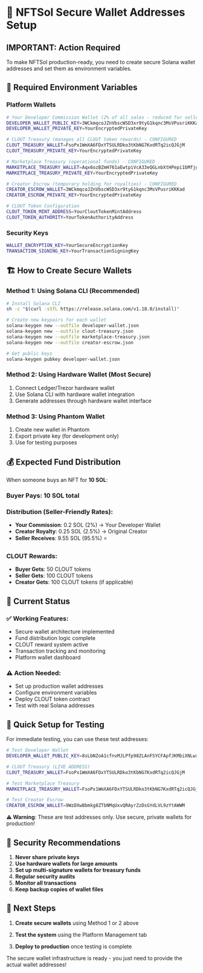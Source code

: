 # 🔐 NFTSol Secure Wallet Addresses Setup

## **IMPORTANT: Action Required**

To make NFTSol production-ready, you need to create secure Solana wallet addresses and set them as environment variables.

## 🎯 Required Environment Variables



### **Platform Wallets**
```bash
# Your Developer Commission Wallet (2% of all sales - reduced for seller appeal) - CONFIGURED
DEVELOPER_WALLET_PUBLIC_KEY=3WCkmqcoJZnVbscWSD3xr9tyG1kqnc3MsVPusriKKKad
DEVELOPER_WALLET_PRIVATE_KEY=YourEncryptedPrivateKey

# CLOUT Treasury (manages all CLOUT token rewards) - CONFIGURED
CLOUT_TREASURY_WALLET=FsoPx1WmXA6FDxYTSULRDko3tKbNG7KxdRTq2icQJGjM
CLOUT_TREASURY_PRIVATE_KEY=YourEncryptedPrivateKey

# Marketplace Treasury (operational funds) - CONFIGURED
MARKETPLACE_TREASURY_WALLET=Aqx6ozBZmH761aEwtpiVcA33eQGLnbXtHPepi1bMfjgs
MARKETPLACE_TREASURY_PRIVATE_KEY=YourEncryptedPrivateKey

# Creator Escrow (temporary holding for royalties) - CONFIGURED
CREATOR_ESCROW_WALLET=3WCkmqcoJZnVbscWSD3xr9tyG1kqnc3MsVPusriKKKad
CREATOR_ESCROW_PRIVATE_KEY=YourEncryptedPrivateKey

# CLOUT Token Configuration
CLOUT_TOKEN_MINT_ADDRESS=YourCloutTokenMintAddress
CLOUT_TOKEN_AUTHORITY=YourTokenAuthorityAddress
```

### **Security Keys**
```bash
WALLET_ENCRYPTION_KEY=YourSecureEncryptionKey
TRANSACTION_SIGNING_KEY=YourTransactionSigningKey
```

## 🏗️ How to Create Secure Wallets

### **Method 1: Using Solana CLI (Recommended)**
```bash
# Install Solana CLI
sh -c "$(curl -sSfL https://release.solana.com/v1.18.0/install)"

# Create new keypairs for each wallet
solana-keygen new --outfile developer-wallet.json
solana-keygen new --outfile clout-treasury.json
solana-keygen new --outfile marketplace-treasury.json
solana-keygen new --outfile creator-escrow.json

# Get public keys
solana-keygen pubkey developer-wallet.json
```

### **Method 2: Using Hardware Wallet (Most Secure)**
1. Connect Ledger/Trezor hardware wallet
2. Use Solana CLI with hardware wallet integration
3. Generate addresses through hardware wallet interface

### **Method 3: Using Phantom Wallet**
1. Create new wallet in Phantom
2. Export private key (for development only)
3. Use for testing purposes

## 💰 Expected Fund Distribution

When someone buys an NFT for **10 SOL**:

### **Buyer Pays**: 10 SOL total

### **Distribution** (Seller-Friendly Rates):
- **Your Commission**: 0.2 SOL (2%) → Your Developer Wallet
- **Creator Royalty**: 0.25 SOL (2.5%) → Original Creator  
- **Seller Receives**: 9.55 SOL (95.5%) ⭐

### **CLOUT Rewards**:
- **Buyer Gets**: 50 CLOUT tokens
- **Seller Gets**: 100 CLOUT tokens
- **Creator Gets**: 100 CLOUT tokens (if applicable)

## 🔧 Current Status

### **✅ Working Features**:
- Secure wallet architecture implemented
- Fund distribution logic complete
- CLOUT reward system active
- Transaction tracking and monitoring
- Platform wallet dashboard

### **⚠️ Action Needed**:
- Set up production wallet addresses
- Configure environment variables
- Deploy CLOUT token contract
- Test with real Solana addresses

## 🚀 Quick Setup for Testing

For immediate testing, you can use these test addresses:

```bash
# Test Developer Wallet
DEVELOPER_WALLET_PUBLIC_KEY=8sLbNZoA1cfnvMJLPfp98ZLAnFSYCFApfJKMbiXNLwxj

# CLOUT Treasury (LIVE ADDRESS)
CLOUT_TREASURY_WALLET=FsoPx1WmXA6FDxYTSULRDko3tKbNG7KxdRTq2icQJGjM

# Test Marketplace Treasury  
MARKETPLACE_TREASURY_WALLET=FsoPx1WmXA6FDxYTSULRDko3tKbNG7KxdRTq2icQJGjM

# Test Creator Escrow
CREATOR_ESCROW_WALLET=9WzDXwBbmkg8ZTbNMqUxvQRAyrZzDsGYdLVL9zYtAWWM
```

**⚠️ Warning**: These are test addresses only. Use secure, private wallets for production!

## 🔐 Security Recommendations

1. **Never share private keys**
2. **Use hardware wallets for large amounts**
3. **Set up multi-signature wallets for treasury funds**
4. **Regular security audits**
5. **Monitor all transactions**
6. **Keep backup copies of wallet files**

## 🎯 Next Steps

1. **Create secure wallets** using Method 1 or 2 above

3. **Test the system** using the Platform Management tab
4. **Deploy to production** once testing is complete

The secure wallet infrastructure is ready - you just need to provide the actual wallet addresses!